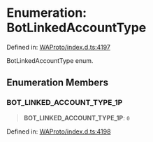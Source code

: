# Enumeration: BotLinkedAccountType

Defined in: [WAProto/index.d.ts:4197](https://github.com/Fokusdotid/bail/blob/fcd0cec6f26de1fb545eb2e03fa5c63fbad99d3d/WAProto/index.d.ts#L4197)

BotLinkedAccountType enum.

## Enumeration Members

### BOT\_LINKED\_ACCOUNT\_TYPE\_1P

> **BOT\_LINKED\_ACCOUNT\_TYPE\_1P**: `0`

Defined in: [WAProto/index.d.ts:4198](https://github.com/Fokusdotid/bail/blob/fcd0cec6f26de1fb545eb2e03fa5c63fbad99d3d/WAProto/index.d.ts#L4198)

